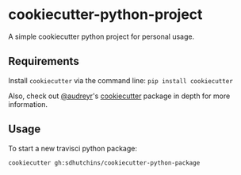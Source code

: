# cookiecutter-python-project

A simple cookiecutter python project for personal usage.

## Requirements

Install `cookiecutter` via the command line: `pip install cookiecutter`

Also, check out [@audreyr](https://github.com/audreyr)'s [cookiecutter](https://github.com/audreyr/cookiecutter) package in depth for more information.

Usage
-----
To start a new travisci python package:

`cookiecutter gh:sdhutchins/cookiecutter-python-package`